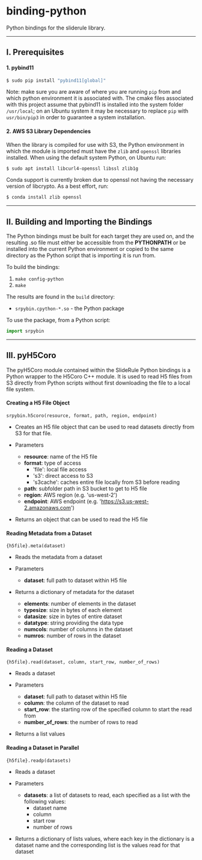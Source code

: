 # binding-python

Python bindings for the sliderule library.

----------------------------------------------------------------------------
## I. Prerequisites

#### 1. pybind11

```bash
$ sudo pip install "pybind11[global]"
```

Note: make sure you are aware of where you are running `pip` from and which python environment it is associated with.  The cmake files associated with this project assume that pybind11 is installed into the system folder `/usr/local`; on an Ubuntu system it may be necessary to replace `pip` with `usr/bin/pip3` in order to guarantee a system installation.

#### 2. AWS S3 Library Dependencies

When the library is compiled for use with S3, the Python environment in which the module is imported must have the `zlib` and `openssl` libraries installed. When using the default system Python, on Ubuntu run:

```bash
$ sudo apt install libcurl4-openssl libssl zlib1g
```

Conda support is currently broken due to openssl not having the necessary version of libcrypto.  As a best effort, run:

```bash
$ conda install zlib openssl
```

----------------------------------------------------------------------------
## II. Building and Importing the Bindings

The Python bindings must be built for each target they are used on, and the resulting .so file must either be accessible from the **PYTHONPATH** or be installed into the current Python environment or copied to the same directory as the Python script that is importing it is run from.

To build the bindings:
1. `make config-python`
2. `make`

The results are found in the `build` directory:
* `srpybin.cpython-*.so` - the Python package

To use the package, from a Python script:
```Python
import srpybin
```
----------------------------------------------------------------------------
## III. pyH5Coro

The pyH5Coro module contained within the SlideRule Python bindings is a Python wrapper to the H5Coro C++ module.  It is used to read H5 files from S3 directly from Python scripts without first downloading the file to a local file system.

#### Creating a H5 File Object

`srpybin.h5coro(resource, format, path, region, endpoint)`

* Creates an H5 file object that can be used to read datasets directly from S3 for that file.

* Parameters
  * __resource__: name of the H5 file
  * __format__: type of access
    * 'file': local file access
    * 's3': direct access to S3
    * 's3cache': caches entire file locally from S3 before reading
  * __path__: subfolder path in S3 bucket to get to H5 file
  * __region__: AWS region (e.g. 'us-west-2')
  * __endpoint__: AWS endpoint (e.g. 'https://s3.us-west-2.amazonaws.com')

* Returns an object that can be used to read the H5 file


#### Reading Metadata from a Dataset

`{h5file}.meta(dataset)`

* Reads the metadata from a dataset

* Parameters
  * __dataset__: full path to dataset within H5 file

* Returns a dictionary of metadata for the dataset
  * __elements__: number of elements in the dataset
  * __typesize__: size in bytes of each element
  * __datasize__: size in bytes of entire dataset
  * __datatype__: string providing the data type
  * __numcols__: number of columns in the dataset
  * __numros__: number of rows in the dataset


#### Reading a Dataset

`{h5file}.read(dataset, column, start_row, number_of_rows)`

* Reads a dataset

* Parameters
  * __dataset__: full path to dataset within H5 file
  * __column__: the column of the dataset to read
  * __start_row__: the starting row of the specified column to start the read from
  * __number_of_rows__: the number of rows to read

* Returns a list values


#### Reading a Dataset in Parallel

`{h5file}.readp(datasets)`

* Reads a dataset

* Parameters
  * __datasets__: a list of datasets to read, each specified as a list with the following values:
    * dataset name
    * column
    * start row
    * number of rows

* Returns a dictionary of lists values, where each key in the dictionary is a dataset name and the corresponding list is the values read for that dataset
